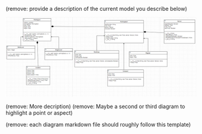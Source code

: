 (remove: provide a description of the current model you describe below)

![Example Object Diagram](../images/class_diagram.png)

(remove: More decription)
(remove: Maybe a second or third diagram to highlight a point or aspect)

(remove: each diagram markdown file should roughly follow this template)